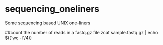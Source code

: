 # sequencing_oneliners
Some sequencing based UNIX one-liners

##count the number of reads in a fastq.gz file
zcat sample.fastq.gz | echo $((\`wc -l\`/4))
